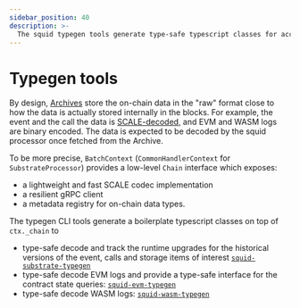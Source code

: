 ```yaml
---
sidebar_position: 40
description: >-
  The squid typegen tools generate type-safe typescript classes for accessing and decoding the on-chain data
---
```


# Typegen tools

By design, [Archives](/archives) store the on-chain data in the "raw" format close to how the data is actually stored internally in the blocks.  For example, the event and the call the data is 
[SCALE-decoded](https://docs.substrate.io/reference/scale-codec/), and EVM and WASM logs are binary encoded. 
The data is expected to be decoded by the squid processor once fetched from the Archive. 

To be more precise, `BatchContext` (`CommonHandlerContext` for `SubstrateProcessor`) provides a low-level `Chain` interface which exposes:

- a lightweight and fast SCALE codec implementation
- a resilient gRPC client
- a metadata registry for on-chain data types.

The typegen CLI tools generate a boilerplate typescript classes on top of `ctx._chain` to

- type-safe decode and track the runtime upgrades for the historical versions of the event, calls and storage items of interest [`squid-substrate-typegen`](./squid-substrate-typegen)
- type-safe decode EVM logs and provide a type-safe interface for the contract state queries: [`squid-evm-typegen`](./squid-evm-typegen)
- type-safe decode WASM logs: [`squid-wasm-typegen`](./squid-wasm-typegen)

